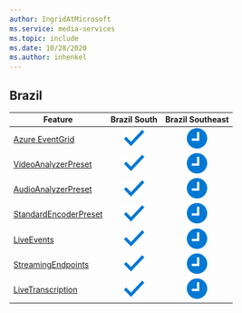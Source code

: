 ```yaml
---
author: IngridAtMicrosoft
ms.service: media-services 
ms.topic: include
ms.date: 10/28/2020
ms.author: inhenkel
---
```


<!--Feature availability in region-->
## Brazil

| Feature | Brazil South | Brazil Southeast |
| --- | :---: | :---: |
| [Azure EventGrid](../monitoring/reacting-to-media-services-events.md) |![Azure EventGrid Brazil South general availability](../media/azure-clouds-regions/ga.svg)  |![Azure EventGrid Brazil Southeast future](../media/azure-clouds-regions/planned-active.svg) |
| [VideoAnalyzerPreset](../analyze-video-audio-files-concept.md) |![VideoAnalyzerPreset Brazil South general availability](../media/azure-clouds-regions/ga.svg)  | ![VideoAnalyzerPreset Brazil Southeast future](../media/azure-clouds-regions/planned-active.svg) |
| [AudioAnalyzerPreset](../analyze-video-audio-files-concept.md) |![AudioAnalyzerPreset Brazil South general availability](../media/azure-clouds-regions/ga.svg)  | ![AudioAnalyzerPreset Brazil Southeast future](../media/azure-clouds-regions/planned-active.svg) |
| [StandardEncoderPreset](../encode-concept.md) |![StandardEncoderPreset Brazil South general availability](../media/azure-clouds-regions/ga.svg)  | ![StandardEncoderPreset Brazil Southeast future](../media/azure-clouds-regions/planned-active.svg) |
| [LiveEvents](../live-streaming-overview.md) |![LiveEvents Brazil South general availability](../media/azure-clouds-regions/ga.svg)  | ![LiveEvents Brazil Southeast future](../media/azure-clouds-regions/planned-active.svg) |
| [StreamingEndpoints](../streaming-endpoint-concept.md) |![StreamingEndpoints Brazil South general availability](../media/azure-clouds-regions/ga.svg) | ![StreamingEndpoints Brazil Southeast future](../media/azure-clouds-regions/planned-active.svg)  |
| [LiveTranscription](../live-transcription.md) |![LiveTranscription Brazil South general availability](../media/azure-clouds-regions/ga.svg) |![LiveTranscription Brazil Southeast future](../media/azure-clouds-regions/planned-active.svg) |
